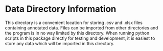 # Data Directory Information

This directory is a convenient location for storing .csv and .xlsx files 
containing annotated data. Files can be imported from other directories and the 
program is in no way limited by this directory. When running python scripts in 
this package directly for testing and development, it is easiest to store any 
data which will be imported in this directory. 
